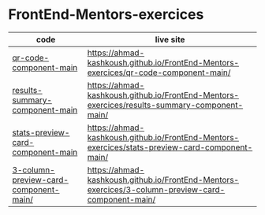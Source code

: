 # FrontEnd-Mentors-exercices

| code                                                                           | live site                                                                                          |
| ------------------------------------------------------------------------------ | -------------------------------------------------------------------------------------------------- |
| [qr-code-component-main](qr-code-component-main/)                              | https://ahmad-kashkoush.github.io/FrontEnd-Mentors-exercices/qr-code-component-main/               |
| [results-summary-component-main](results-summary-component-main/)              | https://ahmad-kashkoush.github.io/FrontEnd-Mentors-exercices/results-summary-component-main/       |
| [stats-preview-card-component-main](stats-preview-card-component-main/)        | https://ahmad-kashkoush.github.io/FrontEnd-Mentors-exercices/stats-preview-card-component-main/    |
| [3-column-preview-card-component-main/](3-column-preview-card-component-main/) | https://ahmad-kashkoush.github.io/FrontEnd-Mentors-exercices/3-column-preview-card-component-main/ |
